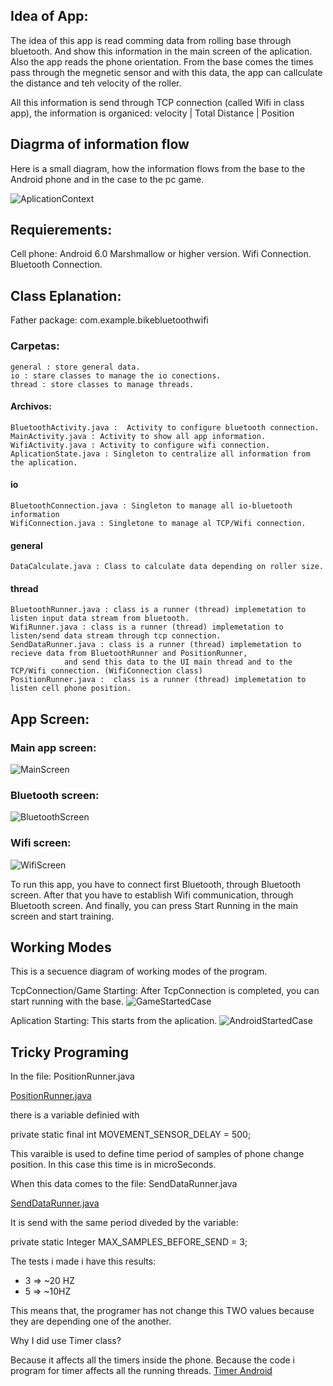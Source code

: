 ## Idea of App:

The idea of this app is read comming data from rolling base through bluetooth. And show this information in
the main screen of the aplication. Also the app reads the phone orientation.
From the base comes the times pass through the megnetic sensor and with this data, the app can callculate the distance 
and teh velocity of the roller.

All this information is send through TCP connection (called Wifi in class app), the information is organiced:
    velocity  | Total Distance | Position

## Diagrma of information flow

Here is a small diagram, how the information flows from the base to the Android phone and 
in the case to the pc game.

![AplicationContext](./pictures/AplicationContext.png)

## Requierements:

Cell phone: Android 6.0 Marshmallow  or higher version.
Wifi Connection.
Bluetooth Connection.

## Class Eplanation:

Father package: com.example.bikebluetoothwifi

### Carpetas:
    general : store general data.
    io : stare classes to manage the io conections.
    thread : store classes to manage threads.

#### Archivos:
    BluetoothActivity.java :  Activity to configure bluetooth connection.
    MainActivity.java : Activity to show all app information.
    WifiActivity.java : Activity to configure wifi connection.
    AplicationState.java : Singleton to centralize all information from the aplication.

#### io
    BluetoothConnection.java : Singleton to manage all io-bluetooth information
    WifiConnection.java : Singletone to manage al TCP/Wifi connection.

#### general
    DataCalculate.java : Class to calculate data depending on roller size.

#### thread
    BluetoothRunner.java : class is a runner (thread) implemetation to listen input data stream from bluetooth.
    WifiRunner.java : class is a runner (thread) implemetation to listen/send data stream through tcp connection.
    SendDataRunner.java : class is a runner (thread) implemetation to recieve data from BluetoothRunner and PositionRunner, 
                and send this data to the UI main thread and to the TCP/Wifi connection. (WifiConnection class)
    PositionRunner.java :  class is a runner (thread) implemetation to listen cell phone position.

## App Screen:

### Main app screen:
![MainScreen](./pictures/main_screen.png)

### Bluetooth screen:
![BluetoothScreen](./pictures/bluetooth_screen.png)

### Wifi screen:
![WifiScreen](./pictures/wifi_screen.png)

To run this app, you have to connect first Bluetooth, through Bluetooth screen. After that you have to establish 
Wifi communication, through Bluetooth screen. And finally, you can press Start Running in the main screen and start
training.

## Working Modes

This is a secuence diagram of working modes of the program.

TcpConnection/Game Starting:
After TcpConnection is completed, you can start running with the base.
![GameStartedCase](./pictures/GameStartedCase.png)

Aplication Starting:
This starts from the aplication.
![AndroidStartedCase](./pictures/AndroidStartedCase.png)

## Tricky Programing

In the file: PositionRunner.java

[PositionRunner.java](https://github.com/martinfantini/BikeBluetoothWifi/blob/timer_to_send/app/src/main/java/com/example/bikebluetoothwifi/thread/PositionRunner.java)

there is a variable definied with

private static final int MOVEMENT_SENSOR_DELAY = 500;

This varaible is used to define time period of samples of phone change position.
In this case this time is in microSeconds.

When this data comes to the file: SendDataRunner.java

[SendDataRunner.java](https://github.com/martinfantini/BikeBluetoothWifi/blob/timer_to_send/app/src/main/java/com/example/bikebluetoothwifi/thread/SendDataRunner.java)

It is send with the same period diveded by the variable:

private static Integer MAX_SAMPLES_BEFORE_SEND = 3;

The tests i made i have this results:

- 3 \=\> \~20 HZ
- 5 \=\> \~10HZ

This means that, the programer has not change this TWO values because they are depending one of the another.

Why I did use Timer class?

Because it affects all the timers inside the phone. Because the code i program for timer affects all the running threads.
[Timer Android](https://developer.android.com/reference/java/util/Timer)

